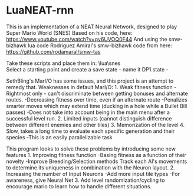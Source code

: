 # LuaNEAT-rnn
This is an implementation of a NEAT Neural Network, designed to play Super Mario World (SNES)
  Based on his code, here: https://www.youtube.com/watch?v=qv6UVOQ0F44
  And using the smw-bizhawk lua code Rodriguez Amiral's smw-bizhawk code from here: https://github.com/rodamaral/smw-tas
  
Take these scripts and place them in: <bizhawk root dir>\lua\snes\
Select a starting point and create a save state - name it DP1.state -
  
SethBling's MarI/O has some issues, and this project is an attempt to remedy that.
  Weaknesses in default MarI/O: 
    1. Weak fitness function
      -Rightmost only - can't discriminate between getting bonuses and alternate routes.
      -Decreasing fitness over time, even if an alternate route 
      -Penalizes smarter moves which may extend time (ducking in a hole while a Bullet Bill passes)
      -Does not take into account being in the main menu after a successful level run.
    2. Limited inputs (cannot distinguish difference between different enemies and other tiles)
    3. Memorization of the level
    4. Slow, takes a long time to evaluate each specific generation and their species
      -This is an easily parallelizable task
      
  This program looks to solve these problems by introducing some new features
    1. Improving fitness function
      -Basing fitness as a function of their novelty
      -Improve Breeding/Selection methods
        Track each AI's movements to determine its uniqueness in combination with the Neuron layout.
    2. Increasing the number of Input Neurons
      -Add more input tile types
      -For awareness, give Neural Net
    3. Add level randomization/cycling to encourage mario to learn how to handle different situations.
